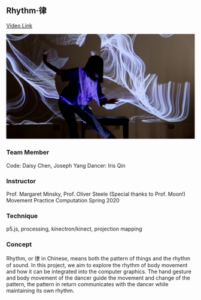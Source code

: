 ## Rhythm·律

[Video Link](https://vimeo.com/418311690)

![img](main.png)

### Team Member
Code: Daisy Chen, Joseph Yang
Dancer: Iris Qin

### Instructor
Prof. Margaret Minsky, Prof. Oliver Steele
(Special thanks to Prof. Moon!)
Movement Practice Computation Spring 2020

### Technique
p5.js, processing, kinectron/kinect, projection mapping

### Concept
Rhythm, or 律 in Chinese, means both the pattern of things and the rhythm of sound. In this project, we aim to explore the rhythm of body movement and how it can be integrated into the computer graphics. The hand gesture and body movement of the dancer guide the movement and change of the pattern, the pattern in return communicates with the dancer while maintaining its own rhythm.
